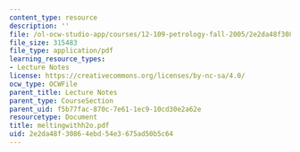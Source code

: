 ```yaml
---
content_type: resource
description: ''
file: /ol-ocw-studio-app/courses/12-109-petrology-fall-2005/2e2da48f30864ebd54e3675ad50b5c64_meltingwithh2o.pdf
file_size: 315483
file_type: application/pdf
learning_resource_types:
- Lecture Notes
license: https://creativecommons.org/licenses/by-nc-sa/4.0/
ocw_type: OCWFile
parent_title: Lecture Notes
parent_type: CourseSection
parent_uid: f5b77fac-870c-7e61-1ec9-10cd30e2a62e
resourcetype: Document
title: meltingwithh2o.pdf
uid: 2e2da48f-3086-4ebd-54e3-675ad50b5c64
---
```

